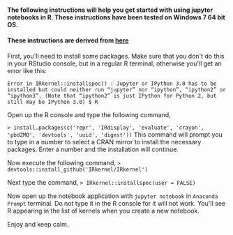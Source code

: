 #### The following instructions will help you get started with using jupyter notebooks in R. These instructions have been tested on Windows 7 64 bit OS.
#### These instructions are derived from [here](https://www.datacamp.com/community/blog/jupyter-notebook-r#gs.Uue2ltE)

First, you'll need to install some packages. Make sure that you don't do this in your RStudio console, but in a regular R terminal, otherwise you'll get an error like this:

`Error in IRkernel::installspec() :
Jupyter or IPython 3.0 has to be installed but could neither run “jupyter” nor “ipython”, “ipython2” or “ipython3”.
(Note that “ipython2” is just IPython for Python 2, but still may be IPython 3.0)
$ R`

Open up the R console and type the following command,

`> install.packages(c('repr', 'IRdisplay', 'evaluate', 'crayon', 'pbdZMQ', 'devtools', 'uuid', 'digest'))`
This command will prompt you to type in a number to select a CRAN mirror to install the necessary packages. Enter a number and the installation will continue.

Now execute the following command, `> devtools::install_github('IRkernel/IRkernel')`

Next type the command, `> IRkernel::installspec(user = FALSE)` 

Now open up the notebook application with `jupyter notebook` in `Anaconda Prompt` terminal. Do not type it in the R console for it will not work.
You'll see R appearing in the list of kernels when you create a new notebook. 

Enjoy and keep calm.
